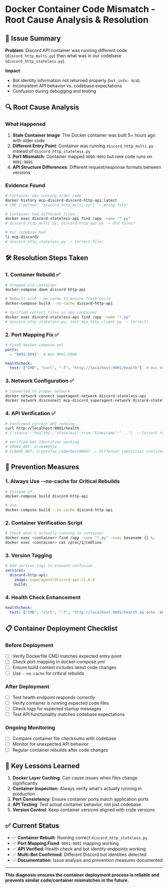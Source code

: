 # Docker Container Code Mismatch - Root Cause Analysis & Resolution

## 🚨 **Issue Summary**
**Problem**: Discord API container was running different code (`discord_http_multi.py`) than what was in our codebase (`discord_http_stateless.py`).

**Impact**: 
- Bot identity information not returned properly (`bot_info: N/A`)
- Inconsistent API behavior vs. codebase expectations
- Confusion during debugging and testing

## 🔍 **Root Cause Analysis**

### **What Happened**
1. **Stale Container Image**: The Docker container was built 5+ hours ago with older code
2. **Different Entry Point**: Container was running `discord_http_multi.py` instead of `discord_http_stateless.py`
3. **Port Mismatch**: Container mapped `9090:9091` but new code runs on `9091:9091`
4. **API Structure Differences**: Different request/response formats between versions

### **Evidence Found**
```bash
# Container was running older code
docker history mcp-discord-discord-http-api:latest
# CMD ["python" "discord_http_multi.py"]  ← Wrong file!

# Container had different files
docker exec discord-stateless-api find /app -name "*.py"
# discord_http_multi.py, discord_http_api.py  ← Old files!

# Our codebase had
ls mcp-discord/
# discord_http_stateless.py  ← Correct file!
```

## 🛠️ **Resolution Steps Taken**

### **1. Container Rebuild** ✅
```bash
# Stopped old container
docker-compose down discord-http-api

# Rebuilt with --no-cache to ensure fresh build
docker-compose build --no-cache discord-http-api

# Verified correct files in new container
docker exec discord-stateless-api find /app -name "*.py"
# discord_http_stateless.py, test_mcp_http_client.py  ← Correct!
```

### **2. Port Mapping Fix** ✅
```yaml
# Fixed docker-compose.yml
ports:
  - "9091:9091"  # Was 9091:9090

healthcheck:
  test: ["CMD", "curl", "-f", "http://localhost:9091/health"]  # Was 9090
```

### **3. Network Configuration** ✅
```bash
# Connected to proper network
docker network connect superagent-network discord-stateless-api
docker network disconnect mcp-discord_superagent-network discord-stateless-api
```

### **4. API Verification** ✅
```bash
# Confirmed correct API running
curl http://localhost:9091/health
# {"status":"healthy","stateless":true,"timestamp":"..."}  ← Correct response!

# Verified bot identities working
# GROK4_BOT: Grok4#9554
# CLAUDE_BOT: CryptoTax_CoderDev1#8967  ← Different identities confirmed!
```

## 🚫 **Prevention Measures**

### **1. Always Use --no-cache for Critical Rebuilds**
```bash
# Instead of:
docker-compose build discord-http-api

# Use:
docker-compose build --no-cache discord-http-api
```

### **2. Container Verification Script**
```bash
# Check what's actually running in container
docker exec <container> find /app -name "*.py" -exec basename {} \;
docker exec <container> cat /proc/1/cmdline
```

### **3. Version Tagging**
```yaml
# Add version tags to prevent confusion
services:
  discord-http-api:
    image: superagent/discord-api:v1.0.0
    build: .
```

### **4. Health Check Enhancement**
```yaml
healthcheck:
  test: ["CMD", "curl", "-f", "http://localhost:9091/health && echo 'API_VERSION: stateless'"]
```

## 📋 **Container Deployment Checklist**

### **Before Deployment**
- [ ] Verify Dockerfile CMD matches expected entry point
- [ ] Check port mapping in docker-compose.yml
- [ ] Ensure build context includes latest code changes
- [ ] Use `--no-cache` for critical rebuilds

### **After Deployment**
- [ ] Test health endpoint responds correctly
- [ ] Verify container is running expected code files
- [ ] Check logs for expected startup messages
- [ ] Test API functionality matches codebase expectations

### **Ongoing Monitoring**
- [ ] Compare container file checksums with codebase
- [ ] Monitor for unexpected API behavior
- [ ] Regular container rebuilds after code changes

## 🎯 **Key Lessons Learned**

1. **Docker Layer Caching**: Can cause issues when files change significantly
2. **Container Inspection**: Always verify what's actually running in production
3. **Port Consistency**: Ensure container ports match application ports
4. **API Testing**: Test actual container behavior, not just codebase
5. **Version Control**: Keep container versions aligned with code versions

## ✅ **Current Status**

- ✅ **Container Rebuilt**: Running correct `discord_http_stateless.py`
- ✅ **Port Mapping Fixed**: `9091:9091` mapping working
- ✅ **API Verified**: Health check and bot identity endpoints working
- ✅ **Multi-Bot Confirmed**: Different Discord bot identities detected
- ✅ **Documentation**: Issue analysis and prevention measures documented

---

**This diagnosis ensures the container deployment process is reliable and prevents similar code/container mismatches in the future.**
